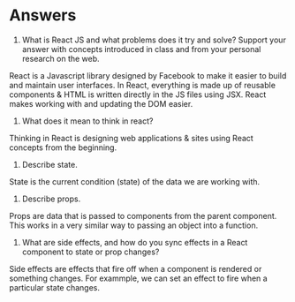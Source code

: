 # Answers

1. What is React JS and what problems does it try and solve? Support your answer with concepts introduced in class and from your personal research on the web.

React is a Javascript library designed by Facebook to make it easier to build and maintain user interfaces. In React, everything is made up of reusable components & HTML is written directly in the JS files using JSX. React makes working with and updating the DOM easier.

1. What does it mean to think in react?

Thinking in React is designing web applications & sites using React concepts from the beginning. 

1. Describe state.

State is the current condition (state) of the data we are working with.

1. Describe props.

Props are data that is passed to components from the parent component. This works in a very similar way to passing an object into a function.

1. What are side effects, and how do you sync effects in a React component to state or prop changes?

Side effects are effects that fire off when a component is rendered or something changes. For exammple, we can set an effect to fire when a particular state changes. 